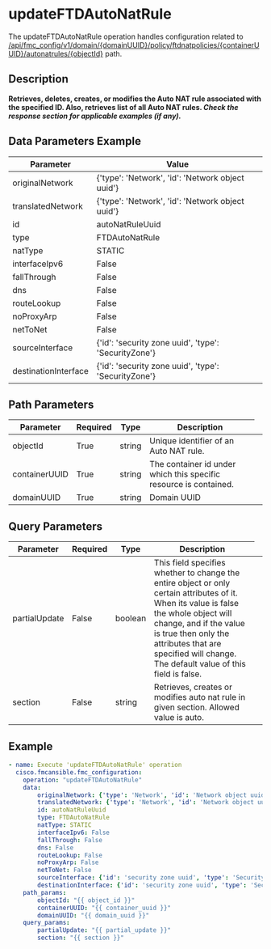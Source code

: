 # updateFTDAutoNatRule

The updateFTDAutoNatRule operation handles configuration related to [/api/fmc_config/v1/domain/{domainUUID}/policy/ftdnatpolicies/{containerUUID}/autonatrules/{objectId}](/paths//api/fmc_config/v1/domain/{domain_uuid}/policy/ftdnatpolicies/{container_uuid}/autonatrules/{object_id}.md) path.&nbsp;
## Description
**Retrieves, deletes, creates, or modifies the Auto NAT rule associated with the specified ID. Also, retrieves list of all Auto NAT rules. _Check the response section for applicable examples (if any)._**

## Data Parameters Example
| Parameter | Value |
| --------- | -------- |
| originalNetwork | {'type': 'Network', 'id': 'Network object uuid'} |
| translatedNetwork | {'type': 'Network', 'id': 'Network object uuid'} |
| id | autoNatRuleUuid |
| type | FTDAutoNatRule |
| natType | STATIC |
| interfaceIpv6 | False |
| fallThrough | False |
| dns | False |
| routeLookup | False |
| noProxyArp | False |
| netToNet | False |
| sourceInterface | {'id': 'security zone uuid', 'type': 'SecurityZone'} |
| destinationInterface | {'id': 'security zone uuid', 'type': 'SecurityZone'} |

## Path Parameters
| Parameter | Required | Type | Description |
| --------- | -------- | ---- | ----------- |
| objectId | True | string <td colspan=3> Unique identifier of an Auto NAT rule. |
| containerUUID | True | string <td colspan=3> The container id under which this specific resource is contained. |
| domainUUID | True | string <td colspan=3> Domain UUID |

## Query Parameters
| Parameter | Required | Type | Description |
| --------- | -------- | ---- | ----------- |
| partialUpdate | False | boolean <td colspan=3> This field specifies whether to change the entire object or only certain attributes of it. When its value is false the whole object will change, and if the value is true then only the attributes that are specified will change. The default value of this field is false. |
| section | False | string <td colspan=3> Retrieves, creates or modifies auto nat rule in given section. Allowed value is auto. |

## Example
```yaml
- name: Execute 'updateFTDAutoNatRule' operation
  cisco.fmcansible.fmc_configuration:
    operation: "updateFTDAutoNatRule"
    data:
        originalNetwork: {'type': 'Network', 'id': 'Network object uuid'}
        translatedNetwork: {'type': 'Network', 'id': 'Network object uuid'}
        id: autoNatRuleUuid
        type: FTDAutoNatRule
        natType: STATIC
        interfaceIpv6: False
        fallThrough: False
        dns: False
        routeLookup: False
        noProxyArp: False
        netToNet: False
        sourceInterface: {'id': 'security zone uuid', 'type': 'SecurityZone'}
        destinationInterface: {'id': 'security zone uuid', 'type': 'SecurityZone'}
    path_params:
        objectId: "{{ object_id }}"
        containerUUID: "{{ container_uuid }}"
        domainUUID: "{{ domain_uuid }}"
    query_params:
        partialUpdate: "{{ partial_update }}"
        section: "{{ section }}"

```